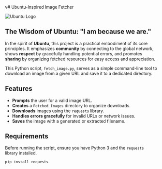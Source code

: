 v# Ubuntu-Inspired Image Fetcher

![Ubuntu Logo](https://upload.wikimedia.org/wikipedia/commons/4/4e/Ubuntu_logo_transparent_1.svg)

## The Wisdom of Ubuntu: "I am because we are."

In the spirit of **Ubuntu**, this project is a practical embodiment of its core principles. It emphasizes **community** by connecting to the global network, shows **respect** by gracefully handling potential errors, and promotes **sharing** by organizing fetched resources for easy access and appreciation.

This Python script, `fetch_image.py`, serves as a simple command-line tool to download an image from a given URL and save it to a dedicated directory.

## Features

- **Prompts** the user for a valid image URL.
- **Creates** a `Fetched_Images` directory to organize downloads.
- **Downloads** images using the `requests` library.
- **Handles errors gracefully** for invalid URLs or network issues.
- **Saves** the image with a generated or extracted filename.

## Requirements

Before running the script, ensure you have Python 3 and the `requests` library installed.

```bash
pip install requests
